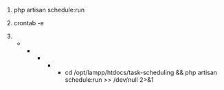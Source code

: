 1) php artisan schedule:run

2) crontab -e

3) * * * * * cd /opt/lampp/htdocs/task-scheduling && php artisan schedule:run >> /dev/null 2>&1
